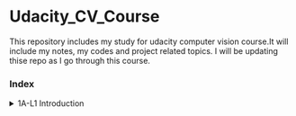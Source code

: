 # Udacity_CV_Course
This repository includes my study for udacity computer vision course.It will include my notes, my codes and project related topics. I will be updating thise repo as I go through this course.

### Index
<details>
<summary> 1A-L1 Introduction</summary>
  
- [Notes](1AL1_Introduction/notes.md)
</details>
